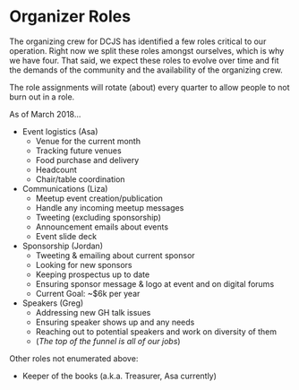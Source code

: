 
# Organizer Roles

The organizing crew for DCJS has identified a few roles critical to our operation. Right now we split these roles amongst ourselves, which is why we have four. That said, we expect these roles to evolve over time and fit the demands of the community and the availability of the organizing crew.

The role assignments will rotate (about) every quarter to allow people to not burn out in a role.

As of March 2018...

* Event logistics (Asa)
  * Venue for the current month
  * Tracking future venues
  * Food purchase and delivery
  * Headcount
  * Chair/table coordination
* Communications (Liza)
  * Meetup event creation/publication
  * Handle any incoming meetup messages
  * Tweeting (excluding sponsorship)
  * Announcement emails about events
  * Event slide deck
* Sponsorship (Jordan)
  * Tweeting & emailing about current sponsor
  * Looking for new sponsors
  * Keeping prospectus up to date
  * Ensuring sponsor message & logo at event and on digital forums
  * Current Goal: ~$6k per year
* Speakers (Greg)
  * Addressing new GH talk issues
  * Ensuring speaker shows up and any needs
  * Reaching out to potential speakers and work on diversity of them
  * (_The top of the funnel is all of our jobs_)

Other roles not enumerated above:

* Keeper of the books (a.k.a. Treasurer, Asa currently)
